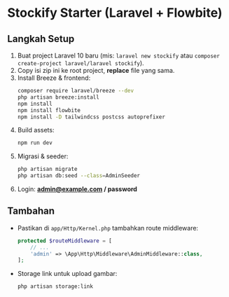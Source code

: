 # Stockify Starter (Laravel + Flowbite)

## Langkah Setup
1. Buat project Laravel 10 baru (mis: `laravel new stockify` atau `composer create-project laravel/laravel stockify`).
2. Copy isi zip ini ke root project, **replace** file yang sama.
3. Install Breeze & frontend:
   ```bash
   composer require laravel/breeze --dev
   php artisan breeze:install
   npm install
   npm install flowbite
   npm install -D tailwindcss postcss autoprefixer
   ```
4. Build assets:
   ```bash
   npm run dev
   ```
5. Migrasi & seeder:
   ```bash
   php artisan migrate
   php artisan db:seed --class=AdminSeeder
   ```
6. Login: **admin@example.com / password**

## Tambahan
- Pastikan di `app/Http/Kernel.php` tambahkan route middleware:
  ```php
  protected $routeMiddleware = [
      // ...
      'admin' => \App\Http\Middleware\AdminMiddleware::class,
  ];
  ```

- Storage link untuk upload gambar:
  ```bash
  php artisan storage:link
  ```
